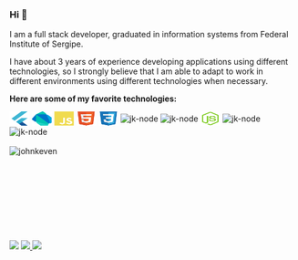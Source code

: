 ### Hi 👋 

I am a full stack developer, graduated in information systems from Federal Institute of Sergipe.

I have about 3 years of experience developing applications using different technologies, so I strongly believe that I am able to adapt to work in different environments using different technologies when necessary. 

<b>Here are some of my favorite technologies:</b>
<div align="left">
  <img align="center" alt="jk-flutter" height="25" width="35" src="https://raw.githubusercontent.com/devicons/devicon/master/icons/flutter/flutter-original.svg">
  <img align="center" alt="jk-dart" height="25" width="35" src="https://raw.githubusercontent.com/devicons/devicon/master/icons/dart/dart-original.svg">
  <img align="center" alt="jk-Js" height="25" width="35" src="https://raw.githubusercontent.com/devicons/devicon/master/icons/javascript/javascript-plain.svg">
  <img align="center" alt="jk-HTML" height="25" width="35" src="https://raw.githubusercontent.com/devicons/devicon/master/icons/html5/html5-original.svg">
  <img align="center" alt="jk-CSS" height="25" width="35" src="https://raw.githubusercontent.com/devicons/devicon/master/icons/css3/css3-original.svg">
  <img align="center" alt="jk-node" height="25" width="35" src="https://cdn.jsdelivr.net/gh/devicons/devicon/icons/bootstrap/bootstrap-plain.svg">
  <img align="center" alt="jk-node" height="25" width="35" src="https://cdn.jsdelivr.net/gh/devicons/devicon/icons/vuejs/vuejs-original.svg">
  <img align="center" alt="jk-node" height="25" width="35" src="https://raw.githubusercontent.com/devicons/devicon/master/icons/nodejs/nodejs-original.svg">
  <img align="center" alt="jk-node" height="25" width="35" src="https://cdn.jsdelivr.net/gh/devicons/devicon/icons/microsoftsqlserver/microsoftsqlserver-plain.svg">
   <img align="center" alt="jk-node" height="25" width="35" src="https://cdn.jsdelivr.net/gh/devicons/devicon/icons/mysql/mysql-plain.svg">
</div> <br>
<img align="left" src="https://github-readme-stats.vercel.app/api?username=johnkeven&show_icons=true&count_private=truehide=prs" alt="johnkeven"/>
<br>
<br>
<br>
<br>
<br>
<br>
<br>
<br>
<h2></h2>
<div align="left"> 
  <a href="https://www.linkedin.com/in/john-keven-529149151/" target="_blank"><img src="https://img.shields.io/badge/-LinkedIn-%230077B5?style=for-the-badge&logo=linkedin&logoColor=white" target="_blank"></a>
  <a href = "mailto:johnkeven.ti@gmail.com"><img src="https://img.shields.io/badge/-Gmail-%23333?style=for-the-badge&logo=gmail&logoColor=white" target="_blank">   </a>
  <a href="https://instagram.com/_johnkeven" target="_blank"><img src="https://img.shields.io/badge/-Instagram-%23E4405F?style=for-the-badge&logo=instagram&logoColor=white" target="_blank"></a>
</div>
